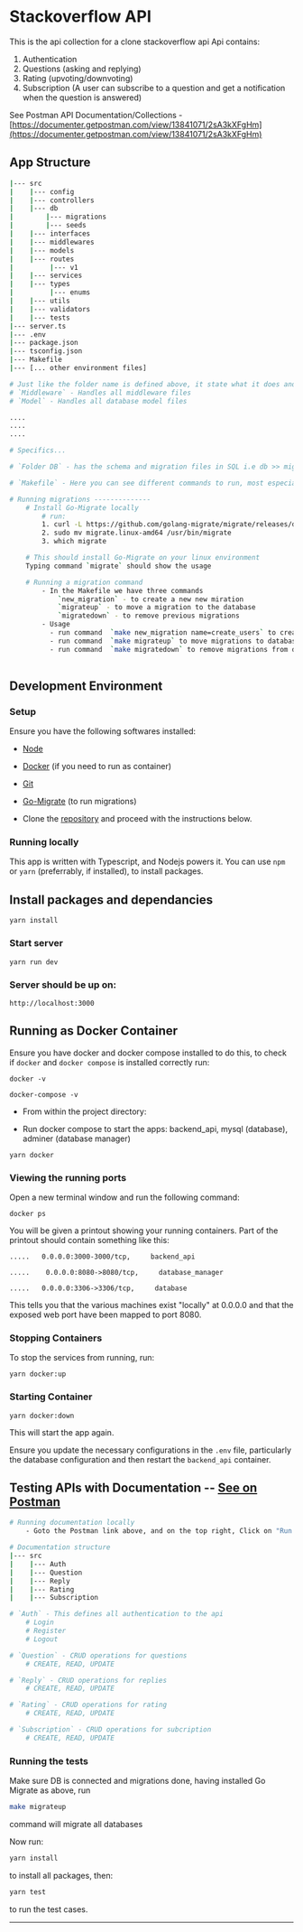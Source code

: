 # Stackoverflow API

This is the api collection for a clone stackoverflow api
Api contains:
1. Authentication
2. Questions (asking and replying)
3. Rating (upvoting/downvoting)
4. Subscription (A user can subscribe to a question and get a notification when the question is answered)

See Postman API Documentation/Collections - [https://documenter.getpostman.com/view/13841071/2sA3kXFgHm](https://documenter.getpostman.com/view/13841071/2sA3kXFgHm)

## App Structure

```sh
|--- src
|    |--- config
|    |--- controllers
|    |--- db
|        |--- migrations
|        |--- seeds
|    |--- interfaces
|    |--- middlewares
|    |--- models
|    |--- routes
|         |--- v1
|    |--- services
|    |--- types
|         |--- enums
|    |--- utils
|    |--- validators
|    |--- tests
|--- server.ts
|--- .env
|--- package.json
|--- tsconfig.json
|--- Makefile
|--- [... other environment files]

# Just like the folder name is defined above, it state what it does and handles.
# `Middleware` - Handles all middleware files
# `Model` - Handles all database model files

....
....
....

# Specifics...

# `Folder DB` - has the schema and migration files in SQL i.e db >> migrations and db >> schema.sql

# `Makefile` - Here you can see different commands to run, most especially for migrations.

# Running migrations --------------
    # Install Go-Migrate locally
        # run:
        1. curl -L https://github.com/golang-migrate/migrate/releases/download/v4.14.1/migrate.linux-amd64.tar.gz | tar xvz
        2. sudo mv migrate.linux-amd64 /usr/bin/migrate
        3. which migrate

    # This should install Go-Migrate on your linux environment
    Typing command `migrate` should show the usage

    # Running a migration command
        - In the Makefile we have three commands
            `new_migration` - to create a new new miration
            `migrateup` - to move a migration to the database
            `migratedown` - to remove previous migrations
        - Usage
          - run command  `make new_migration name=create_users` to create user migration files, the up and down files will be generated in path `src/db/migrations`
          - run command  `make migrateup` to move migrations to database
          - run command  `make migratedown` to remove migrations from database
 
```

## Development Environment

### Setup

Ensure you have the following softwares installed:

- [Node](https://nodejs.org)
- [Docker](https://docs.docker.com/install/) (if you need to run as container)
- [Git](https://www.atlassian.com/git/tutorials/install-git)
- [Go-Migrate](https://github.com/golang-migrate/migrate) (to run migrations)

- Clone the [repository](https://gitlab.com/kora-assessment/be-adesoji-awobajo) and proceed with the instructions below.


### Running locally

This app is written with Typescript, and Nodejs powers it. You can use `npm` or `yarn` (preferrably, if installed), to install packages.

## Install packages and dependancies

```
yarn install
```

### Start server

```
yarn run dev
```

### Server should be up on:

```
http://localhost:3000
```

## Running as Docker Container

Ensure you have docker and docker compose installed to do this, to check if `docker` and `docker compose` is installed correctly run:

```
docker -v
```

```
docker-compose -v
```

- From within the project directory:

- Run docker compose to start the apps: backend_api, mysql (database), adminer (database manager)

```
yarn docker
```

### Viewing the running ports

Open a new terminal window and run the following command:

```
docker ps
```

You will be given a printout showing your running containers. Part of the printout should contain something like this:

```
.....   0.0.0.0:3000-3000/tcp,     backend_api

```

```
.....    0.0.0.0:8080->8080/tcp,     database_manager

```

```
.....   0.0.0.0:3306->3306/tcp,     database

```

This tells you that the various machines exist "locally" at 0.0.0.0 and that the exposed web port have been mapped to port 8080.

### Stopping Containers

To stop the services from running, run:

```
yarn docker:up
```

### Starting Container

```
yarn docker:down
```

This will start the app again.

Ensure you update the necessary configurations in the `.env` file, particularly the database configuration and then restart the `backend_api` container.



## Testing APIs with Documentation -- [See on Postman](https://documenter.getpostman.com/view/13841071/2sA3kXFgHm)

```sh
# Running documentation locally
    - Goto the Postman link above, and on the top right, Click on "Run in Postman", make sure you have postman running locally

# Documentation structure
|--- src
|    |--- Auth
|    |--- Question
|    |--- Reply
|    |--- Rating
|    |--- Subscription

# `Auth` - This defines all authentication to the api
    # Login
    # Register
    # Logout

# `Question` - CRUD operations for questions
    # CREATE, READ, UPDATE

# `Reply` - CRUD operations for replies
    # CREATE, READ, UPDATE

# `Rating` - CRUD operations for rating
    # CREATE, READ, UPDATE

# `Subscription` - CRUD operations for subcription
    # CREATE, READ, UPDATE 
```

### Running the tests

Make sure DB is connected and migrations done, having installed Go Migrate as above, run

```sh
make migrateup
```
command will migrate all databases

Now run:

```sh
yarn install
```

to install all packages, then:

```sh
yarn test
```

to run the test cases.

___________________________________________________________________________________________________________________________________________________________________________________________________________________________________________________________________________
